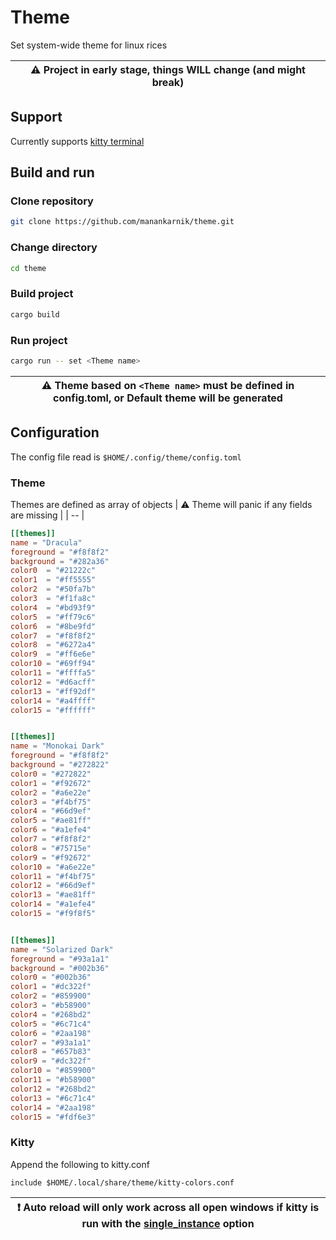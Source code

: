 # Theme
Set system-wide theme for linux rices  

| :warning: Project in early stage, things WILL change (and might break) |
| -- |

## Support
Currently supports [kitty terminal](https://sw.kovidgoyal.net/kitty/)

## Build and run
### Clone repository
```sh
git clone https://github.com/manankarnik/theme.git
```

### Change directory
```sh
cd theme
```

### Build project
```sh
cargo build
```

### Run project
```sh
cargo run -- set <Theme name>
```
| :warning: Theme based on `<Theme name>` must be defined in config.toml, or Default theme will be generated |
| -- |

## Configuration
The config file read is `$HOME/.config/theme/config.toml`

### Theme
Themes are defined as array of objects
| :warning: Theme will panic if any fields are missing |
| -- |

```toml
[[themes]]
name = "Dracula"
foreground = "#f8f8f2"
background = "#282a36"
color0  = "#21222c"
color1  = "#ff5555"
color2  = "#50fa7b"
color3  = "#f1fa8c"
color4  = "#bd93f9"
color5  = "#ff79c6"
color6  = "#8be9fd"
color7  = "#f8f8f2"
color8  = "#6272a4"
color9  = "#ff6e6e"
color10 = "#69ff94"
color11 = "#ffffa5"
color12 = "#d6acff"
color13 = "#ff92df"
color14 = "#a4ffff"
color15 = "#ffffff"


[[themes]]
name = "Monokai Dark"
foreground = "#f8f8f2"
background = "#272822"
color0 = "#272822"
color1 = "#f92672"
color2 = "#a6e22e"
color3 = "#f4bf75"
color4 = "#66d9ef"
color5 = "#ae81ff"
color6 = "#a1efe4"
color7 = "#f8f8f2"
color8 = "#75715e"
color9 = "#f92672"
color10 = "#a6e22e"
color11 = "#f4bf75"
color12 = "#66d9ef" 
color13 = "#ae81ff" 
color14 = "#a1efe4" 
color15 = "#f9f8f5" 


[[themes]]
name = "Solarized Dark"
foreground = "#93a1a1"
background = "#002b36"
color0 = "#002b36"
color1 = "#dc322f"
color2 = "#859900"
color3 = "#b58900"
color4 = "#268bd2"
color5 = "#6c71c4"
color6 = "#2aa198"
color7 = "#93a1a1"
color8 = "#657b83"
color9 = "#dc322f"
color10 = "#859900"
color11 = "#b58900"
color12 = "#268bd2" 
color13 = "#6c71c4" 
color14 = "#2aa198" 
color15 = "#fdf6e3"
```

### Kitty
Append the following to kitty.conf
```
include $HOME/.local/share/theme/kitty-colors.conf
```

| :exclamation: Auto reload will only work across all open windows if kitty is run with the [single\_instance](https://sw.kovidgoyal.net/kitty/invocation/#cmdoption-kitty-single-instance) option |
| -- |
